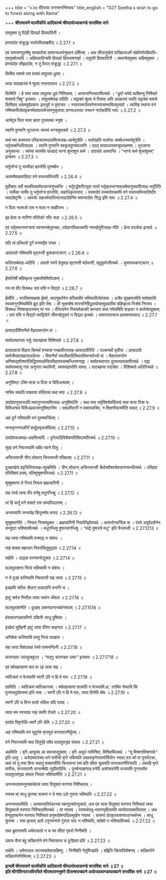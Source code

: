 +++
title = "०२७ सीतायाः वनगमननिश्चयः"
title_english = "027 Seetha s wish to go to forest along with Rama"

+++
**श्रीरामायणे वाल्मीकीये आदिकाव्ये श्रीमदयोध्याकाण्डे सप्तविंशः सर्गः**

एवमुक्ता तु वैदेही प्रियार्हा प्रियवादिनी ।

प्रणयादेव संक्रुद्धा भर्त्तारमिदमब्रवीत् ॥ 2.27.1 ॥

एवं रामायणपुरुषेषु रामकर्तव्यं सामान्यधर्मानुष्ठानं दर्शितम् । अथ सीतानुष्ठेयं पातिव्रत्यधर्मं संक्षेपेणोपक्षिपति–एवमुक्तेत्यादि । अप्रियवादिन्यपि प्रियार्हा प्रियभाषणार्हा । तदुपरि प्रियवादिनी । तथाप्येवमुक्ता अप्रियमुक्ता । प्रणयादेव सौहृदादेव, न तु वैरात् संक्रुद्धा ॥ 2.27.1 ॥

किमिदं भाषसे राम वाक्यं लघुतया ध्रुवम् ।

त्वया यदपहास्यं मे श्रुत्वा नरवरात्मज ॥ 2.27.2 ॥

किमिति । हे रामा त्वया लघुतया ध्रुवं निश्चितम् । अत्यन्तनिस्सारमित्यर्थः । “ध्रुवो भभेदे क्लीबन्तु निश्चिते शाश्वते त्रिषु” इत्यमरः । लघुत्वमेवाह यदिति । यद्वाक्यं श्रुत्वा मे स्त्रिया अपि अपहास्यं भवति तद्वाक्यं भाषसे किमिदम् अयमपूर्वप्रकारः इतःपूर्वं न दृष्टचरः । नरवरात्मजेत्यनेनास्यासम्भावितमुच्यते । त्वामिह स्थाप्य वनं गमिष्यामीत्येतद्वचनमेतावत्पर्यन्तमनुसृतायाः प्रणयधारायाः पन्थानं नारोहतीति भावः ॥ 2.27.2 ॥

आर्यपुत्र पिता माता भ्राता पुत्रस्तथा स्नुषा ।

स्वानि पुण्यानि भुञ्जानाः स्वस्वं भाग्यमुपासते ॥ 2.27.3 ॥

कथं मम वाक्यस्य परिहासास्पदत्वमित्यत्राह–आर्यपुत्रेति । भर्तारंप्रति भार्यायाः सम्बोधनमार्यपुत्रेति । भर्तृसम्बन्धिपित्रादयः । स्वानि पुण्यानि स्वकृतपुण्यफलानि । एतत् पापफलस्याप्युपलक्षणम् । भुञ्जानाः अनुभवन्तः । स्वंस्वं स्वस्यैव फलप्रदं भाग्यं शुभाशुभं कर्म । उपासते आचरन्ति । “भाग्यं कर्म शुभाशुभम्” इत्यमरः ॥ 2.27.3 ॥

भर्तुर्भाग्यं तु भार्य्यैका प्राप्नोति पुरुषर्षभ ।

अतश्चैवाहमादिष्टा वने वस्तव्यमित्यपि ॥ 2.26.4 ॥

पूर्वोक्ताः सर्वे स्वकीयकर्मफलान्यनुभवन्ति । भर्तुरर्द्धशरीरभूता भार्या भर्तृकृतभाग्यफलमेवानुभवतीत्याह–भर्तुरिति । भार्यैका भार्यैव तु भर्तुर्भाग्यं प्राप्नोति, सहाधिकृतत्वात् । यस्मादेवं तस्मादेवाहमपि वने वस्तव्यमित्यादिष्टैव त्वदादेष्टृभिः । आवयोः सहधर्मचारित्वात्त्वदादेशेनैव ममाप्यादेशः सिद्ध इति भावः ॥ 2.27.4 ॥

न पिता नात्मजो राम न माता न सखीजनः ।

इह प्रेत्य च नारीणां पतिरेको गतिः सदा ॥ 2.26.5 ॥

एवं भर्तृसमानभाग्यत्वं स्वगमनहेतुरुक्तः, तदेकगतिकत्वमपि गमनहेतुरित्याह–नेति । प्रेत्य परलोक इत्यर्थः ॥ 2.27.5 ॥

यदि त्वं प्रस्थितो दुर्गं वनमद्यैव राघव ।

अग्रतस्ते गमिष्यामि मृद्नन्ती कुशकण्टकान् ॥ 2.26.6 ॥

फलितार्थमाह–यदीति । अग्रतो गमने हेतुमाह मृद्नन्ती मर्दयन्ती, मृदूकुर्वन्तीत्यर्थः । कुशरूपकण्टकान् ॥ 2.27.6 ॥

ईर्ष्यारोषौ बहिष्कृत्य भुक्तशेषमिवोदकम् ।

नय मां वीर विस्रब्धः पापं मयि न विद्यते ॥ 2.26.7 ॥

ईर्ष्येति । परातिशयाक्षमा ईर्ष्या, त्वदनुवर्तनेन चरितार्थेयं भविष्यतीत्येवंरूपा । अत्रैव सुखमास्वेति मयोक्तापि स्वयमनुगमिष्यमिति ब्रूत इति रोषः । तौ भुक्तशेषं शास्त्रनिषिद्धतयोक्तमुदकमिव बहिष्कृत्य निःशेषं निरस्य । विस्रब्धः निश्शङ्कस्सन् मां नय । वीरेत्यनेन स्त्रियमेकाकी कान्तारं कथं नयेयमिति शङ्का न कर्तव्येत्युक्तम् । पापं मयि न विद्यते भवद्वियोगे जीवनहेतुपापं न विद्यत इत्यर्थः । पापान्तरस्यात्र प्रसक्त्यभावात् ॥ 2.27.7 ॥

प्रासादाग्रैर्विमानैर्वा वैहायसगतेन वा ।

सर्वावस्थागता भर्तुः पादच्छाया विशिष्यते ॥ 2.27.8 ॥

प्रासादवासं विहाय किमर्थं वनवासं गच्छसीत्यत्राह–प्रासादाग्रैरिति । पञ्चम्यर्थे तृतीया । प्रासादाग्रैः सार्वभौमवासप्रासादाग्रेभ्यः । विमानैर्वा स्वर्लोकादिस्थितविमानाग्रेभ्यो वा । वैहायसगतेन अणिमाद्यष्टैश्वर्यसिद्धिसम्पन्नोचितविहायस्सम्बन्धिगमनाद्वा । सर्वावस्थागता दुरवस्थापन्नापीत्यर्थः । यद्वा सर्वावस्थासु गता अनुगता स्थायिनी, स्वरूपप्राप्तेति यावत् । पादच्छाया पादसेवा । विशिष्यते अतिरिच्यते ॥ 2.27.8 ॥

अनुशिष्टा ऽस्मि मात्रा च पित्रा च विविधाश्रयम् ।

नास्मि सम्प्रति वक्तव्या वर्त्तितव्यं यथा मया ॥ 2.27.9 ॥

उपदेशानुसारादपि मयानुगन्तव्यमित्याह–अनुशिष्टेति । यथा मया भर्तृविषयेवर्तितव्यं तथा मात्रा पित्रा च विविधाश्रयं विविधप्रकारमनुशिष्टास्मि । सम्प्रतीदानीं न वक्तव्यास्मि, न शिक्षणीयास्मीति यावत् ॥ 2.27.9 ॥

अहं दुर्गं गमिष्यामि वनं पुरुषवर्जितम् ।

नानामृगगणाकीर्णं शार्दूलवृकसेवितम् ॥ 2.27.10 ॥

उपदेशफलमाह–अहमित्यादि । दुर्गत्वादिविशेषणविशिष्टमपीत्यर्थः ॥ 2.27.10 ॥

सुखं वने निवत्स्यामि यथैव भवने पितुः ।

अचिन्तयन्ती त्रीन् लोकान् चिन्तयन्ती पतिव्रतम् ॥ 2.27.11 ॥

दुःखावहेयं प्रवृत्तिरित्यत्राह–सुखमिति । त्रीन् लोकान् अचिन्तयन्ती त्रैलोक्यैश्वर्यमप्यगणयन्तीत्यर्थः । पतिव्रतं पतिविषयं व्रतम्, पतिशुश्रूषणमित्यर्थः ॥ 2.27.11 ॥

शुश्रूषमाणा ते नित्यं नियता ब्रह्मचारिणी ।

सह रंस्ये त्वया वीर वनेषु मधुगन्धिषु ॥ 2.27.12 ॥

त्वं हि कर्तुं वने शक्तो राम सम्परिपालनम् ।

अन्यस्यापि जनस्येह किंपुनर्मम मानद ॥ 2.26.13 ॥

शुश्रूषमाणेति । नियता नियमयुक्ता । ब्रह्मचारिणी नियतेन्द्रियेत्यर्थः । कामभोगवर्जिता वा । रंस्ये अपूर्वदर्शनेन सन्तुष्टा भविष्यामीत्यर्थः । मधुगन्धिषु पुष्परसगन्धिषु । “मद्ये पुष्परसे मधु” इति वैजयन्ती ॥ 2.27.1213 ॥

सह त्वया गमिष्यामि वनमद्य न संशयः ।

नाहं शक्या महाभाग निवर्त्तयितुमुद्यता ॥ 2.27.14 ॥

सहेति । उद्यता वनगमनोद्युक्ता ॥ 2.27.14 ॥

फलमूलाशना नित्यं भविष्यामि न संशयः ।

न ते दुःखं करिष्यामि निवसन्ती सह त्वया ॥ 2.27.15 ॥

इच्छामि सरितः शैलान् पल्वलानि वनानि च ।

द्रष्टुं सर्वत्र निर्भीता त्वया नाथेन धीमता ॥ 2.27.16 ॥

फलमूलाशनेति । दुःखम् अशनपानाभ्यर्थनरूपम् ॥ 2.27.1516 ॥

हंसकारण्डवाकीर्णाः पद्मिनीः साधु पुष्पिताः ।

इच्छेयं सुखिनी द्रष्टुं त्वया वीरेण सङ्गता ॥ 2.27.17 ॥

अभिषेकं करिष्यामि तासु नित्यं यतव्रता ।

सह त्वया विशालाक्ष रंस्ये परमनन्दिनी ॥ 2.27.18 ॥

कारण्डवाः जलकुक्कुटाः । “मद्गुः कारण्डवः प्लवः” इत्यमरः ॥ 2.27.1718 ॥

एवं वर्षसहस्राणां शतं वा ऽहं त्वया सह ।

व्यतिक्रमं न वेत्स्यामि स्वर्गो ऽपि न हि मे मतः ॥ 2.27.19 ॥

एवमिति । व्यतिक्रमं व्यतिक्रान्तम् । वर्षसहस्राणां शतमपि न वेत्स्यामि क्ष्ाणमिव नेष्यामि किं पुनश्चतुर्दशसमा इति भावः । स्वर्गो ऽपि न हि मे मतः, त्वया विनेति शेषः ॥ 2.27.19 ॥

स्वर्गो ऽपि च विना वासो भविता यदि राघव ।

त्वया मम नरव्याघ्र नाहं तमपि रोचये ॥ 2.27.20 ॥

एतदेव विवृणोति–स्वर्गे ऽपि चेति ॥ 2.27.20 ॥

अहं गमिष्यामि वनं सुदुर्गमं मृगायुतं वानरवारणैर्युतम् ।

वने निवत्स्यामि यथा पितुर्गृहे तवैव पादावुपगृह्य संयता ॥ 2.27.21 ॥

अहमिति । मृगैः आयुतम् आ समन्ताद्युक्तम् । मृगैः अयुतं नामिश्रितं, मिश्रितमित्यर्थः । “यु मिश्रणामिश्रणयोः” इति धातुः । अत्रेदमवधेयम्–वने मारीचो मृगो भविष्यति तत्प्रसङ्गेनावयोर्वियोगः स्यात् तत्र को वा पुनर्घटकः, कथं त्वं तु मया विना स्थातुं शक्तासीति चिन्तयन्तं रामं प्रति सीता सूचयति वानरवारणैरित्यादि । तथाहि मृगो मारीचः, वानरवारणैः वानरश्रेष्ठैः सुग्रीवादिभिः । पुनर्वनग्रहणात् वनेपि अशोकवनेपि वत्स्यामि पुनस्तवैव पादावुपसंगृह्य संयता नियता भविष्यामीति ॥ 2.27.21 ॥

अनन्यभावामनुरक्तचेतसं त्वया वियुक्तां मरणाय निश्चिताम् ।

नयस्व मां साधु कुरुष्व याचनां न ते मया ऽतो गुरुता भविष्यति ॥ 2.27.22 ॥

अनन्यभावामिति । अन्वयव्यतिरेकाभ्यां स्वानुरक्तेत्युच्यते, अत एव त्वया वियुक्तां मरणाय निश्चितां त्वया वियुक्तत्वे मरणाय निश्चितामित्यर्थः । मां नयस्व । परमार्थस्तु–रावणगृहीतामपि त्वय्येवासक्तचित्ताम् । अथ वेण्युद्गथनेन मरणाय निश्चितां हनुमत्प्रेषणादिकमुखेन नयस्व । याचनां देवकृतरावणवधाभ्यर्थनम् । साधु कुरुष्व । मया कृतात् अतो ऽनुगमनात्ते गुरुता भारः न भविष्यति, क्लेशो न भविष्यतीत्यर्थः ॥ 2.27.22 ॥

तथा ब्रुवाणामपि धर्मवत्सलो न च स्म सीतां नृवरो निनीषति ।

उवाच चैनां बहु सन्निवर्त्तने वने निवासस्य च दुःखितां प्रति ॥ 2.27.23 ॥

तथेति । धर्मवत्सलः कान्ताक्लेशासहिष्णुः । निनीषति नेतुमिच्छति । बह्विति क्रियाविशेषणम् । सन्निवर्त्तने सन्निवर्त्तननिमित्तम् ॥ 2.27.23 ॥

**इत्यार्षे श्रीरामायणे वाल्मीकीये आदिकाव्ये श्रीमदयोध्याकाण्डे सप्तविंशः सर्गः ॥ 27 ॥  
इति श्रीगोविन्दराजविरचिते श्रीरामायणभूषणे पीताम्बराख्याने अयोध्याकाण्डव्याख्याने सप्तविंशः सर्गः ॥ 27 ॥**
